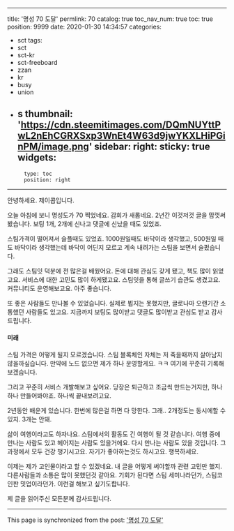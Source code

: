 
---
title: '명성 70 도달'
permlink: 70
catalog: true
toc_nav_num: true
toc: true
position: 9999
date: 2020-01-30 14:34:57
categories:
- sct
tags:
- sct
- sct-kr
- sct-freeboard
- zzan
- kr
- busy
- union
- s
thumbnail: 'https://cdn.steemitimages.com/DQmNUYttPwL2nEhCGRXSxp3WnEt4W63d9jwYKXLHiPGinPM/image.png'
sidebar:
    right:
        sticky: true
widgets:
    -
        type: toc
        position: right
---


안녕하세요. 제이콥입니다.

오늘 아침에 보니 명성도가 70 찍었네요. 감회가 새롭네요. 2년간 이것저것 글을 맘껏써봤습니다.  보팅 1개, 2개에 신나고 댓글에 신났을 때도 있었죠. 

스팀가격이 떨어져서 슬플때도 있었죠. 1000원일때도 바닥이라 생각했고, 500원일 때도 바닥이라 생각했는데 바닥이 어딘지 모르고 계속 내려가는 스팀을 보면서 슬펐습니다.

그래도 스팀잇 덕분에 전 많은걸 배웠어요. 돈에 대해 관심도 갖게 됐고, 책도 많이 읽었고요. 서비스에 대한 고민도 많이 하게됐고요. 스팀잇을 통해 글쓰기 습관도 생겼고요.  커뮤니티도 운영해보고요. 아주 좋습니다. 

또 좋은 사람들도 만나볼 수 있었습니다. 실제로 뵙지는 못했지만, 글로나마 오랜기간 소통했던 사람들도 있고요. 지금까지 보팅도 많이받고 댓글도 많이받고 관심도 받고 감사드립니다. 


#### 미래

스팀 가격은 어떻게 될지 모르겠습니다. 스팀 블록체인 자체는 저 죽을때까지 살아남지 않을까싶습니다. 만약에 노드 없으면 제가 하나 운영할게요. ㅋㅋ 여기에 꾸준히 기록해보겠습니다.

그리고 꾸준히 서비스 개발해보고 싶어요. 당장은 퇴근하고 조금씩 만드는거지만, 하나하나 만들어봐야죠. 하나씩 끝내보려고요. 

2년동안 배운게 있습니다. 한번에 많은걸 하면 다 망한다. 
그래.. 
2개정도는 동시에할 수 있지. 
3개는 안돼. 


삶이 여행이라고도 하자나요. 스팀에서의 활동도 긴 여행이 될 것 같습니다. 여행 중에 만나는 사람도 있고 헤어지는 사람도 있을거에요. 다시 만나는 사람도 있을 것입니다. 그 과정에서 모두 건강 챙기시고요. 자기가 좋아하는것도 하시고요. 행복하세요. 


이제는 제가 고인물이라고 할 수 있겠네요.  내 글을 어떻게 써야할까 관련 고민만 했지. 다른사람들과 소통은 많이 못했던것 같아요. 기회가 된다면 스팀 세미나라던가, 스팀코인판 밋업이라던가. 이런걸 해보고 싶기도합니다.


제 글을 읽어주신 모든분께 감사드립니다.

- - -

This page is synchronized from the post: ['명성 70 도달'](https://steemit.com/@jacobyu/70)
